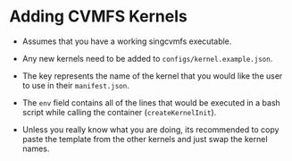 # Adding CVMFS Kernels

- Assumes that you have a working singcvmfs executable.

- Any new kernels need to be added to `configs/kernel.example.json`.

- The key represents the name of the kernel that you would like the user to use in their `manifest.json`.

- The `env` field contains all of the lines that would be executed in a bash script while calling the container (`createKernelInit`).

- Unless you really know what you are doing, its recommended to copy paste the template from the other kernels and just swap the kernel names.